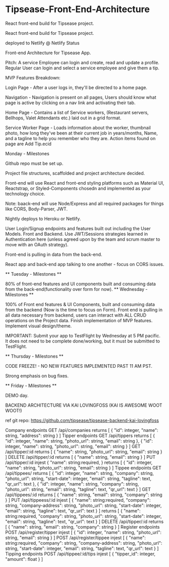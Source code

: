 # Tipsease-Front-End-Architecture
React front-end build for Tipsease project.

React front-end build for Tipsease project.

deployed to Netlify @ Netlify Status

Front-end Architecture for Tipsease App.

Pitch: A service Employee can login and create, read and update a profile. Regular User can login and select a service employee and give them a tip.

MVP Features Breakdown:

Login Page - After a user logs in, they'll be directed to a home page.

Navigation - Navigation is present on all pages, Users should know what page is active by clicking on a nav link and activating their tab.

Home Page - Contains a list of Service workers, (Restaurant servers, Bellhops, Valet Attendants etc.) laid out in a grid format.

Service Worker Page - Loads information about the worker, thumbnail photo, how long they've been at their current job in years/months, Name, and a tagline to help you remember who they are. Action items found on page are Add Tip.ecid

Monday - Milestones

Github repo must be set up.

Project file structures, scaffolded and project architecture decided.

Front-end will use React and front-end styling platforms such as Material UI, Reactstrap, or Styled-Components chosedn and implemented as your technology choice.

Note: baack-end will use Node/Express and all required packages for things like CORS, Body-Parser, JWT.

Nightly deploys to Heroku or Netlify.

User Login/Signup endpoints and features built out including the User Models. Front and Backend. Use JWT/Sessions strategies learned in Authentication here (unless agreed upon by the team and scrum master to move with an OAuth strategy).

Front-end is pulling in data from the back-end.

React app and back-end app talking to one another - focus on CORS issues.

** Tuesday - Milestones **

80% of front-end features and UI components built and consuming data from the back-end(functionality over form for now). ** Wednesday - Milestones **

100% of Front end features & UI Components, built and consuming data from the backend (Now is the time to focus on Form). Front end is pulling in all data necessary from backend, users can interact with ALL CRUD operations on the Project data. Finish implementation of MVP features. Implement visual design/theme.

IMPORTANT: Submit your app to TestFlight by Wednesday at 5 PM pacific. It does not need to be complete done/working, but it must be submitted to TestFlight.

** Thursday - Milestones **

CODE FREEZE! - NO NEW FEATURES IMPLEMENTED PAST 11 AM PST.

Strong emphasis on bug fixes.

** Friday - Milestones **

DEMO day.

BACKEND ARCHITECTURE VIA KAI LOVINGFOSS (KAI IS AWESOME WOOT WOOT!)

ref git repo: https://github.com/tipsease/tipsease-backend-kai-lovingfoss

Company endpoints GET /api/companies returns [ { "id": integer, "name": string, "address": string } ] Tipper endpoints GET /api/tippers returns [ { "id": integer, "name": string, "photo_url": string, "email": string }, { "id": integer, "name": string, "photo_url": string, "email": string } ] GET /api/tipper/:id returns [ { "name": string, "photo_url": string, "email": string } ] DELETE /api/tipper/:id returns [ { "name": string, "email": string } ] PUT /api/tipper/:id injest { "name": string:required, } returns [ { "id": integer, "name": string, "photo_url": string, "email": string } ] Tippee endpoints GET /api/tippees/ returns [ { "id": integer, "name": string, "company": string, "photo_url": string, "start-date": integer, "email": string, "tagline": text, "qr_url": text }, { "id": integer, "name": string, "company": string, "photo_url": string, "email": string, "tagline": text, "qr_url": text } ] GET /api/tippees/:id returns [ { "name": string, "email": string, "company": string } ] PUT /api/tippeess/:id injest [ { "name": string:required, "company": string, "company-address": string, "photo_url": string, "start-date": integer, "email": string, "tagline": text, "qr_url": text } ] returns [ { "name": string:required, "company": string, "photo_url": string, "start-date": integer, "email": string, "tagline": text, "qr_url": text } ] DELETE /api/tipper/:id returns [ { "name": string, "email": string, "company": string } ] Register endpoints POST /api/register/tipper injest [ { "id": integer, "name": string, "photo_url": string, "email": string } ] POST /api/register/tippee injest [ { "name": string:required, "company": string, "company-address": string, "photo_url": string, "start-date": integer, "email": string, "tagline": text, "qr_url": text } ] Tipping endpoints POST /api/tippee/:id/tips injest [ { "tipper_id": integer, "amount": float } ]

